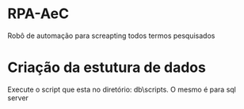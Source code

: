 # RPA-AeC
Robô de automação para screapting todos termos pesquisados


# Criação da estutura de dados
Execute o script que esta no diretório: db\scripts. O mesmo é para sql server

